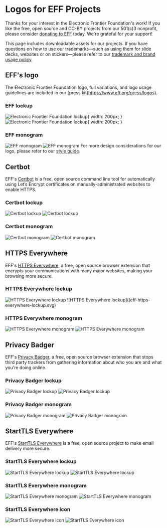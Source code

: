 # Logos for EFF Projects
Thanks for your interest in the Electronic Frontier Foundation's work! If you like the free, open source and CC-BY projects from our 501(c)3 nonprofit, please consider [donating to EFF](https://supporters.eff.org/donate) today. We're grateful for your support!

This page includes downloadable assets for our projects. If you have questions on how to use our trademarks—such as using them for slide decks, websites or on stickers—please refer to our [trademark and brand usage policy](https://www.eff.org/pages/trademark-and-brand-usage-policy).

## EFF's logo
The Electronic Frontier Foundation logo, full variations, and logo usage guidelines are included in our [press kit(https://www.eff.org/press/logos).

### EFF lockup
![Electronic Frontier Foundation lockup](eff-logo-lockup-red.png){ width: 200px; }
![Electronic Frontier Foundation lockup](eff-logo-lockup-red.svg){ width: 200px; }

### EFF monogram
![EFF monogram](eff-logo-monogram-red.png)
![EFF monogram](eff-logo-monogram-red.svg)
For more design considerations for our logo, please refer to our [style guide](/styeguide).

## Certbot
EFF's [Certbot](certbot.eff.org) is a free, open source command line tool for automatically using Let’s Encrypt certificates on manually-administrated websites to enable HTTPS.

### Certbot lockup
![Certbot lockup](eff-certbot-lockup/.png)
![Certbot lockup](eff-certbot-lockup/.svg)

### Certbot monogram
![Certbot monogram](eff-certbot-monogram.png)
![Certbot monogram](eff-certbot-monogram.svg)

## HTTPS Everywhere
EFF's [HTTPS Everywhere](eff.org/https-everywhere), a free, open source browser extension that encrypts your communications with many major websites, making your browsing more secure.

### HTTPS Everywhere lockup
![HTTPS Everywhere lockup](eff-https-everywhere-lockup.png)
![HTTPS Everywhere lockup]((eff-https-everywhere-lockup.svg)

### HTTPS Everywhere monogram
![HTTPS Everywhere monogram](eff-httpseverywhere-monogram.png)
![HTTPS Everywhere monogram](eff-httpseverywhere-monogram.svg)

## Privacy Badger
EFF's [Privacy Badger](eff.org/privacybadger), a free, open source browser extension that stops third party trackers from gathering information about who you are and what you're doing online.

### Privacy Badger lockup
![Privacy Badger lockup](eff-privacybadger-lockup.png)
![Privacy Badger lockup](eff-privacybadger-lockup.svg)

### Privacy Badger monogram
![Privacy Badger monogram](eff-privacybadger-monogram.png)
![Privacy Badger monogram](eff-privacybadger-monogram.png)

## StartTLS Everywhere
EFF's [StartTLS Everywhere](starttls-everywhere.org) is a free, open source project to make email delivery more secure.

### StartTLS Everywhere lockup
![StartTLS Everywhere lockup](eff-starttlseverywhere-lockup.png)
![StartTLS Everywhere lockup](eff-starttlseverywhere-lockup.svg)

### StartTLS Everywhere monogram
![StartTLS Everywhere monogram](eff-starttlseverywhere-monogram.png)
![StartTLS Everywhere monogram](eff-starttlseverywhere-monogram.svg)

### StartTLS Everywhere icon
![StartTLS Everywhere icon](eff-starttlseverywhere-icon.png)
![StartTLS Everywhere icon](eff-starttlseverywhere-icon.svg)
